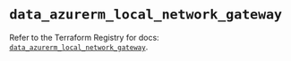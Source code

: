 # `data_azurerm_local_network_gateway`

Refer to the Terraform Registry for docs: [`data_azurerm_local_network_gateway`](https://registry.terraform.io/providers/hashicorp/azurerm/2.99.0/docs/data-sources/local_network_gateway).
